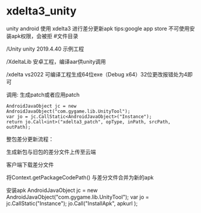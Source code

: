 # xdelta3_unity

unity android 使用 xdelta3 进行差分更新apk
  tips:google app store 不可使用安装apk权限，会被拒
#文件目录

  /Unity  unity 2019.4.40 示例工程

  /XdeltaLib 安卓工程，编译aar供unity调用

  /xdelta vs2022 可编译工程生成64位exe（Debug x64）32位更改报错处为4即可


调用: 生成patch或者应用patch

    AndroidJavaObject jc = new AndroidJavaObject("com.gygame.lib.UnityTool");
    var jo = jc.CallStatic<AndroidJavaObject>("Instance");
    return jo.Call<int>("xdelta3_patch", opType, inPath, srcPath, outPath);

整包差分更新流程：

生成新包与旧包的差分文件上传至云端

客户端下载差分文件

将Context.getPackageCodePath() 与差分文件合并为新的apk

安装apk
    AndroidJavaObject jc = new AndroidJavaObject("com.gygame.lib.UnityTool");
    var jo = jc.CallStatic<AndroidJavaObject>("Instance");
    jo.Call("InstallApk", apkurl );

